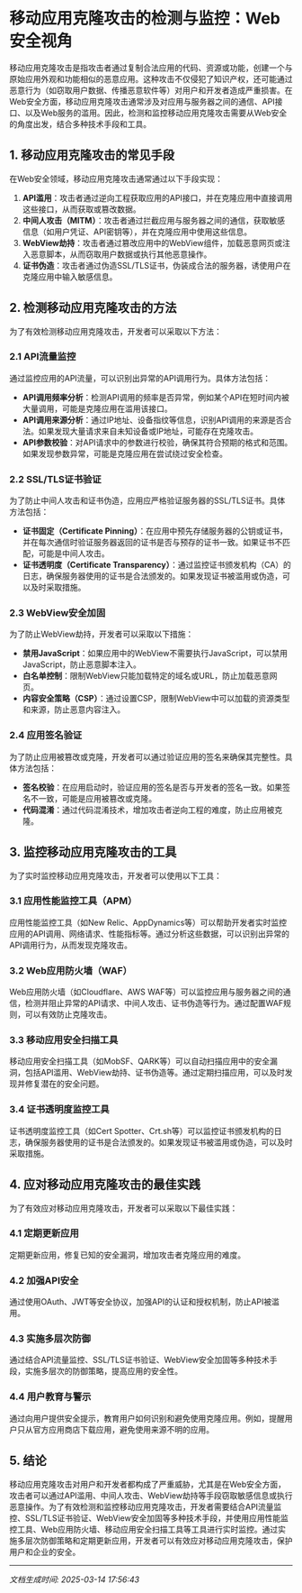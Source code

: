 # 移动应用克隆攻击的检测与监控：Web安全视角

移动应用克隆攻击是指攻击者通过复制合法应用的代码、资源或功能，创建一个与原始应用外观和功能相似的恶意应用。这种攻击不仅侵犯了知识产权，还可能通过恶意行为（如窃取用户数据、传播恶意软件等）对用户和开发者造成严重损害。在Web安全方面，移动应用克隆攻击通常涉及对应用与服务器之间的通信、API接口、以及Web服务的滥用。因此，检测和监控移动应用克隆攻击需要从Web安全的角度出发，结合多种技术手段和工具。

## 1. 移动应用克隆攻击的常见手段

在Web安全领域，移动应用克隆攻击通常通过以下手段实现：

1. **API滥用**：攻击者通过逆向工程获取应用的API接口，并在克隆应用中直接调用这些接口，从而获取或篡改数据。
2. **中间人攻击（MITM）**：攻击者通过拦截应用与服务器之间的通信，获取敏感信息（如用户凭证、API密钥等），并在克隆应用中使用这些信息。
3. **WebView劫持**：攻击者通过篡改应用中的WebView组件，加载恶意网页或注入恶意脚本，从而窃取用户数据或执行其他恶意操作。
4. **证书伪造**：攻击者通过伪造SSL/TLS证书，伪装成合法的服务器，诱使用户在克隆应用中输入敏感信息。

## 2. 检测移动应用克隆攻击的方法

为了有效检测移动应用克隆攻击，开发者可以采取以下方法：

### 2.1 API流量监控

通过监控应用的API流量，可以识别出异常的API调用行为。具体方法包括：

- **API调用频率分析**：检测API调用的频率是否异常，例如某个API在短时间内被大量调用，可能是克隆应用在滥用该接口。
- **API调用来源分析**：通过IP地址、设备指纹等信息，识别API调用的来源是否合法。如果发现大量请求来自未知设备或IP地址，可能存在克隆攻击。
- **API参数校验**：对API请求中的参数进行校验，确保其符合预期的格式和范围。如果发现参数异常，可能是克隆应用在尝试绕过安全检查。

### 2.2 SSL/TLS证书验证

为了防止中间人攻击和证书伪造，应用应严格验证服务器的SSL/TLS证书。具体方法包括：

- **证书固定（Certificate Pinning）**：在应用中预先存储服务器的公钥或证书，并在每次通信时验证服务器返回的证书是否与预存的证书一致。如果证书不匹配，可能是中间人攻击。
- **证书透明度（Certificate Transparency）**：通过监控证书颁发机构（CA）的日志，确保服务器使用的证书是合法颁发的。如果发现证书被滥用或伪造，可以及时采取措施。

### 2.3 WebView安全加固

为了防止WebView劫持，开发者可以采取以下措施：

- **禁用JavaScript**：如果应用中的WebView不需要执行JavaScript，可以禁用JavaScript，防止恶意脚本注入。
- **白名单控制**：限制WebView只能加载特定的域名或URL，防止加载恶意网页。
- **内容安全策略（CSP）**：通过设置CSP，限制WebView中可以加载的资源类型和来源，防止恶意内容注入。

### 2.4 应用签名验证

为了防止应用被篡改或克隆，开发者可以通过验证应用的签名来确保其完整性。具体方法包括：

- **签名校验**：在应用启动时，验证应用的签名是否与开发者的签名一致。如果签名不一致，可能是应用被篡改或克隆。
- **代码混淆**：通过代码混淆技术，增加攻击者逆向工程的难度，防止应用被克隆。

## 3. 监控移动应用克隆攻击的工具

为了实时监控移动应用克隆攻击，开发者可以使用以下工具：

### 3.1 应用性能监控工具（APM）

应用性能监控工具（如New Relic、AppDynamics等）可以帮助开发者实时监控应用的API调用、网络请求、性能指标等。通过分析这些数据，可以识别出异常的API调用行为，从而发现克隆攻击。

### 3.2 Web应用防火墙（WAF）

Web应用防火墙（如Cloudflare、AWS WAF等）可以监控应用与服务器之间的通信，检测并阻止异常的API请求、中间人攻击、证书伪造等行为。通过配置WAF规则，可以有效防止克隆攻击。

### 3.3 移动应用安全扫描工具

移动应用安全扫描工具（如MobSF、QARK等）可以自动扫描应用中的安全漏洞，包括API滥用、WebView劫持、证书伪造等。通过定期扫描应用，可以及时发现并修复潜在的安全问题。

### 3.4 证书透明度监控工具

证书透明度监控工具（如Cert Spotter、Crt.sh等）可以监控证书颁发机构的日志，确保服务器使用的证书是合法颁发的。如果发现证书被滥用或伪造，可以及时采取措施。

## 4. 应对移动应用克隆攻击的最佳实践

为了有效应对移动应用克隆攻击，开发者可以采取以下最佳实践：

### 4.1 定期更新应用

定期更新应用，修复已知的安全漏洞，增加攻击者克隆应用的难度。

### 4.2 加强API安全

通过使用OAuth、JWT等安全协议，加强API的认证和授权机制，防止API被滥用。

### 4.3 实施多层次防御

通过结合API流量监控、SSL/TLS证书验证、WebView安全加固等多种技术手段，实施多层次的防御策略，提高应用的安全性。

### 4.4 用户教育与警示

通过向用户提供安全提示，教育用户如何识别和避免使用克隆应用。例如，提醒用户只从官方应用商店下载应用，避免使用来源不明的应用。

## 5. 结论

移动应用克隆攻击对用户和开发者都构成了严重威胁，尤其是在Web安全方面，攻击者可以通过API滥用、中间人攻击、WebView劫持等手段窃取敏感信息或执行恶意操作。为了有效检测和监控移动应用克隆攻击，开发者需要结合API流量监控、SSL/TLS证书验证、WebView安全加固等多种技术手段，并使用应用性能监控工具、Web应用防火墙、移动应用安全扫描工具等工具进行实时监控。通过实施多层次防御策略和定期更新应用，开发者可以有效应对移动应用克隆攻击，保护用户和企业的安全。

---

*文档生成时间: 2025-03-14 17:56:43*


